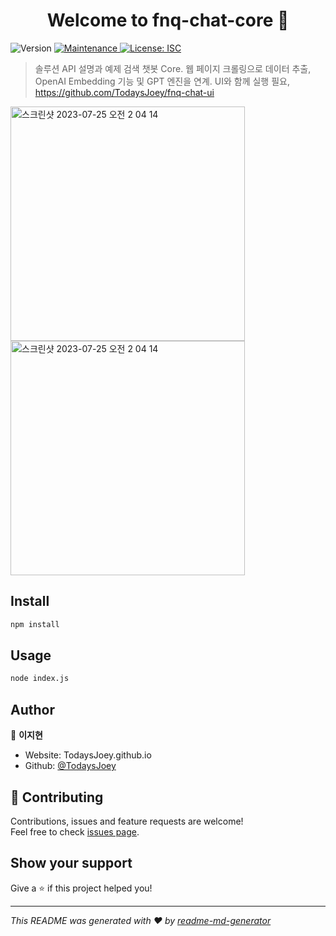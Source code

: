 <h1 align="center">Welcome to fnq-chat-core 👋</h1>
<p>
  <img alt="Version" src="https://img.shields.io/badge/version-1.0.0-blue.svg?cacheSeconds=2592000" />
  <a href="https://github.com/kefranabg/readme-md-generator/graphs/commit-activity" target="_blank">
    <img alt="Maintenance" src="https://img.shields.io/badge/Maintained%3F-yes-green.svg" />
  </a>
  <a href="#" target="_blank">
    <img alt="License: ISC" src="https://img.shields.io/github/license/TodaysJoey/fnq-chat-core" />
  </a>
</p>

> 솔루션 API 설명과 예제 검색 챗봇 Core. 웹 페이지 크롤링으로 데이터 추출, OpenAI Embedding 기능 및 GPT 엔진을 연계.
> UI와 함께 실행 필요, https://github.com/TodaysJoey/fnq-chat-ui
<img width="375" alt="스크린샷 2023-07-25 오전 2 04 14" src="https://github.com/TodaysJoey/TextoDoc/assets/88923789/ef1f8677-cc03-4c28-8007-0605d2180c22">
<img width="375" alt="스크린샷 2023-07-25 오전 2 04 14" src="https://github.com/TodaysJoey/TextoDoc/assets/88923789/ef1f8677-cc03-4c28-8007-0605d2180c22">

## Install

```sh
npm install
```

## Usage

```sh
node index.js
```

## Author

👤 **이지현**

* Website: TodaysJoey.github.io
* Github: [@TodaysJoey](https://github.com/TodaysJoey)

## 🤝 Contributing

Contributions, issues and feature requests are welcome!<br />Feel free to check [issues page](https://github.com/TodaysJoey/fnq-chat-core/issues). 

## Show your support

Give a ⭐️ if this project helped you!

***
_This README was generated with ❤️ by [readme-md-generator](https://github.com/kefranabg/readme-md-generator)_

